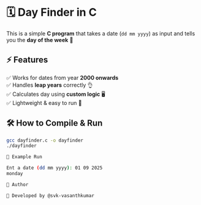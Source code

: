 # 🗓️ Day Finder in C  

This is a simple **C program** that takes a date (`dd mm yyyy`) as input and tells you the **day of the week** 🎉  

## ⚡ Features  
✅ Works for dates from year **2000 onwards**  
✅ Handles **leap years** correctly 👌  
✅ Calculates day using **custom logic** 🖥️  
✅ Lightweight & easy to run 🚀  

## 🛠️ How to Compile & Run  
```bash
gcc dayfinder.c -o dayfinder
./dayfinder

📖 Example Run

Ent a date (dd mm yyyy): 01 09 2025
monday

🌟 Author

👤 Developed by @svk-vasanthkumar
